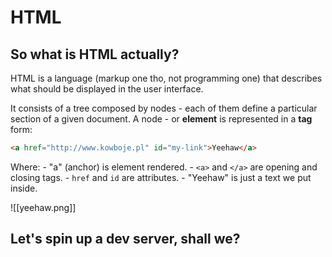 # HTML

## So what is HTML actually?

HTML is a language (markup one tho, not programming one) that describes what should be displayed in the user interface.

It consists of a tree composed by nodes - each of them define a particular section of a given document. A node - or **element** is represented in a **tag** form:

```html
<a href="http://www.kowboje.pl" id="my-link">Yeehaw</a>
```

Where:
    - "a" (anchor) is element rendered.
    - `<a>` and `</a>` are opening and closing tags.
    - `href` and `id` are attributes.
    - "Yeehaw" is just a text we put inside.
    
![[yeehaw.png]]

## Let's spin up a dev server, shall we?
